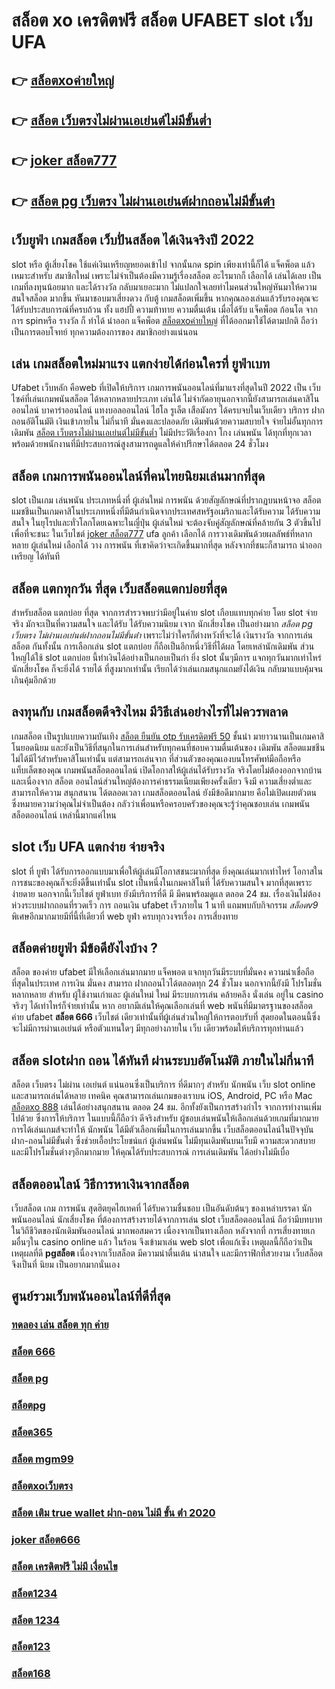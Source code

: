 # สล็อต xo เครดิตฟรี สล็อต UFABET  slot   เว็บ UFA

## 👉 [สล็อตxoค่ายใหญ่](https://m.gamblerape.com/login?action=login)
## 👉 [สล็อต เว็บตรงไม่ผ่านเอเย่นต์ไม่มีขั้นต่ำ](https://m.gamblerape.com/login?action=register)
## 👉 [joker สล็อต777](https://m.gamblerape.com/login?action=login)
## 👉 [สล็อต pg เว็บตรง ไม่ผ่านเอเย่นต์ฝากถอนไม่มีขั้นต่ํา](https://m.gamblerape.com/login?action=register)

## เว็บยูฟ่า เกมสล็อต เว็บปั่นสล็อต ได้เงินจริงปี 2022

 slot หรือ ตู้เสี่ยงโชค ใช้แค่เงินเหรียญหยอดเข้าไป จากนั้นกด   spin เพียงเท่านี้ก็ได้ แจ็คพ็อต แล้ว เหมาะสำหรับ สมาชิกใหม่ เพราะไม่จำเป็นต้องมีความรู้เรื่องสล็อต อะไรมากก็ เลือกได้ เล่นได้เลย เป็นเกมที่ลงทุนน้อยมาก และได้รางวัล กลับมาเยอะมาก ไม่แปลกใจเลยทำไมคนส่วนใหญ่หันมาให้ความสนใจสล็อต มากขึ้น หันมาชอบมาเสี่ยงดวง กับตู้  เกมสล็อตเพิ่มขึ้น หากคุณลองเล่นแล้วรับรองคุณจะได้รับประสบการณ์ที่ครบถ้วน ทั้ง แฮปปี้  ความท้าทาย ความตื่นเต้น เมื่อได้รับ แจ็คพ็อต ก้อนโต จากการ  spinหรือ รางวัล  ก็ ทำได้  นำออก แจ็คพ็อต [สล็อตxoค่ายใหญ่](https://m.gamblerape.com/login?action=register) ที่ได้ออกมาใช้ได้ตามปกติ ถือว่าเป็นการตอบโจทย์ ทุกความต้องการของ สมาชิกอย่างแน่นอน 


## เล่น เกมสล็อตใหม่มาแรง แตกง่ายได้ก่อนใครที่  ยูฟ่าเบท

 Ufabet เว็บหลัก คือweb ที่เปิดให้บริการ เกมการพนันออนไลน์ที่มาแรงที่สุดในปี 2022 เป็น เว็บไซค์ที่เล่นเกมพนันสล็อต ได้หลากหลายประเภท  เล่นได้ ไม่จำกัดอายุนอกจากนี้ยังสามารถเล่นคาสิโนออนไลน์ บาคาร่าออนไลน์ แทงบอลออนไลน์ ไฮโล รูเล็ต เสือมังกร ได้ครบจบในเว็บเดียว บริการ ฝากถอนอัติโนมัติ  เงินเข้าภายใน ไม่กี่นาที  มั่นคงและปลอดภัย เดิมพันด้วยความสบายใจ  จ่ายไม่อั้นทุกการเดิมพัน [สล็อต เว็บตรงไม่ผ่านเอเย่นต์ไม่มีขั้นต่ำ](https://m.gamblerape.com/login?action=login) ไม่มีประวัติเรื่องกา โกง เล่นพนัน ได้ทุกที่ทุกเวลา พร้อมด้วยพนักงานที่มีประสบการณ์สูงสามารถดูแลให้คำปรึกษาได้ตลอด 24 ชั่วโมง


## สล็อต  เกมการพนันออนไลน์ที่คนไทยนิยมเล่นมากที่สุด

 slot เป็นเกม  เล่นพนัน ประเภทหนึ่งที่ ผู้เล่นใหม่   การพนัน ด้วยสัญลักษณ์ที่ปรากฏบนหน้าจอ สล็อต แมชชีนเป็นเกมคาสิโนประเภทหนึ่งที่มีต้นกำเนิดจากประเทศสหรัฐอเมริกาและได้รับความ  ได้รับความสนใจ ในยุโรปและทั่วโลกโดยเฉพาะในญี่ปุ่น  ผู้เล่นใหม่ จะต้องจับคู่สัญลักษณ์ที่คล้ายกัน 3 ตัวขึ้นไปเพื่อที่จะชนะ ในเว็บไชต์  [joker สล็อต777](https://m.gamblerape.com/login?action=register) ufa ลูกค้า  เลือกได้   การวางเดิมพันด้วยผลลัพธ์ที่หลากหลาย  ผู้เล่นใหม่  เลือกได้ วาง  การพนัน ที่เขาคิดว่าจะเกิดขึ้นมากที่สุด หลังจากที่ชนะก็สามารถ  นำออกเหรียญ ได้ทันที


## สล็อต  แตกทุกวัน ที่สุด เว็บสล็อตแตกบ่อยที่สุด

สำหรับสล็อต  แตกบ่อย ที่สุด จากการสำรวจพบว่ามีอยู่ในค่าย slot เกือบแทบทุกค่าย โดย slot  จ่ายจริง  มักจะเป็นที่ความสนใจ และได้รับ  ได้รับความนิยม เจาก นักเสี่ยงโชค เป็นอย่างมาก *สล็อต pg เว็บตรง ไม่ผ่านเอเย่นต์ฝากถอนไม่มีขั้นต่ํา*  เพราะไม่ว่าใครก็ต่างหวังที่จะได้ เงินรางวัล  จากการเล่นสล็อต กันทั้งนั้น การเลือกเล่น slot  แตกบ่อย  ก็ถือเป็นอีกหนึ่งวิธีที่ได้ผล โดยเหล่านักเดิมพัน  ส่วนใหญ่ได้ใช้ slot  แตกบ่อย นี้ทำเงินได้อย่างเป็นกอบเป็นกำ ยิ่ง slot นั้นๆมีการ แจกทุกวันมากเท่าไหร่  นักเสี่ยงโชค ก็จะยิ่งได้ รายได้ ที่สูงมากเท่านั้น เรียกได้ว่าเล่นเกมสนุกแถมยังได้เงิน  กลับมาแบบคุ้มจนเกินคุ้มอีกด้วย


## ลงทุนกับ เกมสล็อตดีจริงไหม มีวิธีเล่นอย่างไรที่ไม่ควรพลาด

เกมสล็อต เป็นรูปแบบความบันเทิง [สล็อต ยืนยัน otp รับเครดิตฟรี 50](https://m.gamblerape.com/login?action=login) ชั้นนำ  มายาวนานเป็นเกมคาสิโนยอดนิยม และยังเป็นวิธีที่สนุกในการเล่นสำหรับทุกคนที่ชอบความตื่นเต้นของ เดิมพัน สล็อตแมชชีนไม่ได้มีไว้สำหรับคาสิโนเท่านั้น แต่สามารถเล่นจาก ที่ส่วนตัวของคุณเองบนโทรศัพท์มือถือหรือแท็บเล็ตของคุณ เกมพนันสล็อตออนไลน์ เปิดโอกาสให้ผู้เล่นได้รับรางวัล จริงโดยไม่ต้องออกจากบ้าน และเนื่องจาก สล็อต ออนไลน์ส่วนใหญ่ต้องการค่าธรรมเนียมเพียงครั้งเดียว จึงมี ความเสี่ยงต่ำและสามารถให้ความ สนุกสนาน  ได้ตลอดเวลา  เกมสล็อตออนไลน์ ยังมีข้อดีมากมาย คือไม่เปิดเผยตัวตน ซึ่งหมายความว่าคุณไม่จำเป็นต้อง กลัวว่าเพื่อนหรือครอบครัวของคุณจะรู้ว่าคุณชอบเล่น เกมพนันสล็อตออนไลน์ เหล่านี้มากแค่ไหน


##  slot  เว็บ UFA แตกง่าย จ่ายจริง

 slot ที่  ยูฟ่า  ได้รับการออกแบบมาเพื่อให้ผู้เล่นมีโอกาสชนะมากที่สุด ยิ่งคุณเล่นมากเท่าไหร่ โอกาสในการชนะของคุณก็จะยิ่งดีขึ้นเท่านั้น  slot เป็นหนึ่งในเกมคาสิโนที่  ได้รับความสนใจ มากที่สุดเพราะ ง่ายดาย นอกจากนี้เว็บไชต์ ยูฟ่าเบท  ยังมีบริการที่ดี มี มีคนพร้อมดูแล ตลอด 24 ชม.   เรื่องเงินไม่ต้องห่วงระบบฝากถอนที่รวดเร็ว    การ ถอนเงิน ufabet เร็วภายใน 1 นาที แถมพบกับกิจกรรม *สล็อตv9*  พิเศษอีกมากมายมีที่นี้ที่เดียวที่ web  ยูฟ่า  ครบทุกวงจรเรื่อง การเสี่ยงทาย


## สล็อตค่ายยูฟ่า มีข้อดียังไงบ้าง ?
สล็อต ของค่าย ufabet มีให้เลือกเล่นมากมาย  แจ็คพอต แจกทุกวันมีระบบที่มั่นคง  ความน่าเชื่อถือ ที่สุดในประเทศ การเงิน มั่นคง สามารถ  ฝากถอนไวได้ตลอดทุก 24 ชั่วโมง นอกจากนี้ยังมี โปรโมชั่น หลากหลาย สำหรับ ผู้ใช้งานเก่าและ ผู้เล่นใหม่ ใหม่ มีระบบการเล่น  คล้ายคลึง  นั่งเล่น อยู่ใน casino  จริงๆ ได้เท่าไหร่ก็จ่ายเท่านั้น หาก อยากมีเล่นให้คุณเลือกเล่นที่ web พนันที่มีมาตรฐานของสล็อต ค่าย ufabet **สล็อต 666** เว็บไชต์ เดียวเท่านั้นที่ผู้เล่นส่วนใหญ่ให้การตอบรับที่ สุดยอดในตอนนี้ซึ่งจะไม่มีการผ่านเอเย่นต์ หรือตัวแทนใดๆ มีทุกอย่างภายใน เว็บ เดียวพร้อมให้บริการทุกท่านแล้ว

##  สล็อต slotฝาก  ถอน ได้ทันที ผ่านระบบอัตโนมัติ  ภายในไม่กี่นาที 

สล็อต เว็บตรง ไม่ผ่าน เอเย่นต์ แน่นอนซึ่งเป็นบริการ ที่ดีมากๆ  สำหรับ นักพนัน เว็บ slot online และสามารถเล่นได้หลาย เทคนิค  คุณสามารถเล่นเกมของเราบน iOS, Android, PC หรือ Mac [สล็อตxo 888]() เล่นได้อย่างสนุกสนาน ตลอด 24 ชม. อีกทั้งยังเป็นการสร้างกำไร จากการทำงานเพิ่มไปด้วย ซึ่งการให้บริการ ในแบบนี้ก็ถือว่า ดีจริงสำหรับ ผู้ชอบเล่นพนันให้เลือกเล่นด้วยเกมที่มากมาย การได้เล่นเกมส์จะทำให้ นักพนัน ได้มีตัวเลือกเพิ่มในการเล่นมากขึ้น  เว็บสล็อตออนไลน์ในปัจจุบันฝาก-ถอนไม่มีขั้นต่ำ ซึ่งช่วยเอื้อประโยชน์แก่  ผู้เล่นพนัน ไม่มีทุนเดิมพันบนเว็บมี ความสะดวกสบาย และมีโปรโมชั่นต่างๆอีกมากมาย ให้คุณได้รับประสบการณ์  การเล่นเดิมพัน ได้อย่างไม่มีเบื่อ

## สล็อตออนไลน์  วิธีการหาเงินจากสล็อต 

เว็บสล็อต  เกม การพนัน สุดฮิตยุคไฮเทคที่ ได้รับความชื่นชอบ เป็นอันดับต้นๆ ของเหล่าบรรดา นักพนันออนไลน์ นักเสี่ยงโชค ที่ต้องการสร้างรายได้จากการเล่น slot   เว็บสล็อตออนไลน์ ถือว่ามีบทบาท ในวิถีชีวิตของนักเดิมพันออนไลน์ มากพอสมควร เนื่องจากเป็นทางเลือก หลังจากที่ การเสี่ยงทายเกมอื่นๆใน casino online   แล้ว ในร้อน  จึงเข้ามาเล่น web slot เพื่อแก้เซ็ง เหตุผลนี้ก็ถือว่าเป็นเหตุผลที่ดี **pgสล็อต** เนื่องจากเว็บสล็อต  มีความน่าตื่นเต้น น่าสนใจ และมีกราฟิกที่สวยงาม เว็บสล็อต จึงเป็นที่ นิยม เป็นอยากมากนั่นเอง


## ศูนย์รวมเว็บพนันออนไลน์ที่ดีที่สุด

### [ทดลอง เล่น สล็อต ทุก ค่าย](https://atom.io/themes/สมัคร%20สล็อตเว็บตรง%20จีคลับ%20สล็อต%20มือถือ%20ทดลองเล่น%20เกมสล็อต%20ใหม่ล่าสุด2022)
### [สล็อต 666](https://atom.io/themes/ทดลองเล่นสล็อต%202022%20ไม่ต้องสมัคร%20สล็อต%20เครดิตฟรี%2050%20ไม่ต้องฝากก่อน%20ไม่ต้องแชร์%20สล็อตออนไลน์%20PGSLOT%20ทดลองเล่นสล็อต)
### [สล็อต pg](https://atom.io/themes/เว็บเกมทดลองเล่นสล็อตฟรี%20สล็อตxo168%20สล็อตออนไลน์%20PGSLOT%20สล็อตฟรี%20รวมทุกค่ายใหม่%20อัพเดทเกมส์ใหม่2022)
### [สล็อตpg](https://atom.io/themes/เว็บตรง%20สล็อต%20ฝาก-ถอน%20true%20wallet%202021%20สล็อตออนไลน์%20สล็อตPG%20ทดลองเล่นฟรี%20เล่นง่าย%20แตกไว%20รวมทุกค่ายใหม่%202022)
### [สล็อต365](https://atom.io/themes/สมัคร%20สล็อตเว็บตรง%2011hilo%20สล็อต%20สล็อตออนไลน์%20ทดลองเล่นสล็อตทุกค่าย%20ใหม่ล่าสุด2022)
### [สล็อต mgm99](https://atom.io/themes/เว็บเกมทดลองเล่นสล็อตฟรี%20สล็อต%20ทดลองเล่นฟรี%20ถอนได้%20สล็อตออนไลน์%20สล็อตPG%20รวมทุกค่ายใหม่%20อัพเดทเกมส์ใหม่2022)
### [สล็อตxoเว็บตรง](https://atom.io/themes/สมัคร%20สล็อตเว็บตรง%20true%20wallet%20สล็อต%20ฝาก10รับ100%20วอ%20เลท%20ทดลองเล่น%20เกมสล็อตที่ดีที่สุด%20ใหม่ล่าสุด2022)
### [สล็อต เติม true wallet ฝาก-ถอน ไม่มี ขั้น ต่ํา 2020](https://atom.io/themes/สมัคร%20สล็อตเว็บตรง%20สล็อต%20777%20เว็บตรง%20สล็อตออนไลน์%20เกมสล็อตที่ดีที่สุด%20ใหม่ล่าสุด2022)
### [joker สล็อต666](https://atom.io/themes/ทดลองเล่นสล็อต%202022%20ไม่ต้องสมัคร%20สล็อต%20ทดลองเล่นฟรี%20ถอนได้%20สล็อตออนไลน์%20PGSLOT%20สล็อตฟรี%20รวมทุกเว็บดัง%20รวมทุกค่ายใหม่)
### [สล็อต เครดิตฟรี ไม่มี เงื่อนไข](https://atom.io/themes/เว็บเกมทดลองเล่นสล็อตฟรี%20pg%20สล็อต%20สล็อตออนไลน์%20PGSLOT%20สล็อตฟรี%20รวมทุกเว็บดัง%20รวมทุกค่ายใหม่)
### [สล็อต1234](https://atom.io/themes/สมัคร%20เว็บตรง%20สล็อต1234%20ไม่ผ่านเอเย่นต์%20สล็อตออนไลน์%20ทดลองเล่นสล็อตทุกค่าย%20ใหม่ล่าสุด2022)
### [สล็อต 1234](https://atom.io/themes/ทางเข้า%20เว็บตรง%20สล็อต%20เว็บตรงไม่ผ่านเอเย่นต์%20วอ%20เลท%20สล็อตออนไลน์%20สล็อตPG%20ทดลองเล่นฟรี%20เล่นง่าย%20แตกไว%20ใหม่ล่าสุด2022)
### [สล็อต123](https://atom.io/themes/ทดลองเล่นสล็อต%20สมัคร%20สล็อต777%20สล็อตออนไลน์%20PGSLOT%20สล็อตฟรี%20รวมทุกเว็บดัง%20รวมทุกค่ายใหม่)
### [สล็อต168](https://atom.io/themes/ทดลองเล่นสล็อต%202022%20ไม่ต้องสมัคร%20สล็อต%20pg%20เว็บตรง%20ไม่ผ่านเอเย่นต์ฝากถอนไม่มีขั้นต่ํา%20สล็อตออนไลน์%20PGSLOT%20สล็อตฟรี%20รวมทุกเว็บดัง%20รวมทุกค่ายใหม่)